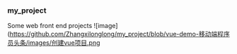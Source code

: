 ### my_project
Some web front end projects
  ![image](https://github.com/Zhangxilonglong/my_project/blob/vue-demo-移动端程序员头条/images/创建vue项目.png
